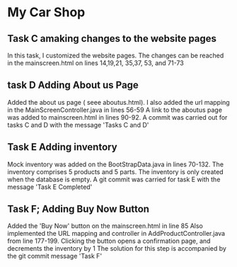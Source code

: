 # My Car Shop

## Task C amaking changes to the website pages
In this task, I customized the website pages. The changes can be reached in the mainscreen.html on lines 14,19,21, 35,37, 53, and 71-73


## task D Adding About us Page
Added the about us page ( seee aboutus.html). I also added the url mapping in the MainScreenController.java in lines 56-59
A link to the aboutus page was added to mainscreen.html in lines 90-92. A commit was carried out for tasks C and D with the message 'Tasks C and D'


## Task E Adding inventory
Mock inventory was added on the BootStrapData.java in lines 70-132. The inventory comprises 5 products and 5 parts.
The inventory is only created when the database is empty. A git commit was carried for task E with the message 'Task E Completed'


## Task F; Adding Buy Now Button
Added the 'Buy Now' button on the mainscreen.html in line 85
Also implemented the URL mapping and controller in AddProductController.java from line 177-199.
Clicking the button opens a confirmation page, and decrements the inventory by 1
The solution for this step is accompanied by the git commit message 'Task F'